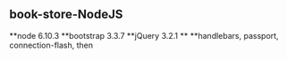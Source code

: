 ## book-store-NodeJS

**node 6.10.3
**bootstrap 3.3.7
**jQuery 3.2.1
**
**handlebars, passport, connection-flash, then